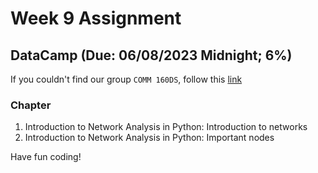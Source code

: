 # Week 9 Assignment 

## DataCamp (Due: 06/08/2023 Midnight; 6%)

If you couldn't find our group `COMM 160DS`, follow this [link](https://support.datacamp.com/hc/en-us/articles/4409828327959-Navigating-DataCamp-Learn-Workspace-Certification-Groups)

### Chapter

1. Introduction to Network Analysis in Python: Introduction to networks
2. Introduction to Network Analysis in Python: Important nodes

Have fun coding! 

